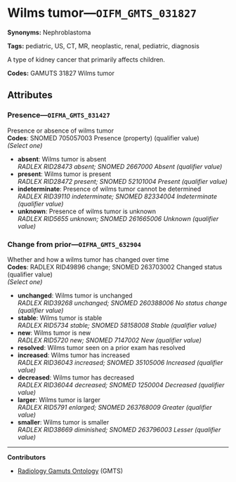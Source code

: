 # Wilms tumor—`OIFM_GMTS_031827`

**Synonyms:** Nephroblastoma

**Tags:** pediatric, US, CT, MR, neoplastic, renal, pediatric, diagnosis

A type of kidney cancer that primarily affects children.

**Codes:** GAMUTS 31827 Wilms tumor

## Attributes

### Presence—`OIFMA_GMTS_831427`

Presence or absence of wilms tumor  
**Codes**: SNOMED 705057003 Presence (property) (qualifier value)  
*(Select one)*

- **absent**: Wilms tumor is absent  
_RADLEX RID28473 absent; SNOMED 2667000 Absent (qualifier value)_
- **present**: Wilms tumor is present  
_RADLEX RID28472 present; SNOMED 52101004 Present (qualifier value)_
- **indeterminate**: Presence of wilms tumor cannot be determined  
_RADLEX RID39110 indeterminate; SNOMED 82334004 Indeterminate (qualifier value)_
- **unknown**: Presence of wilms tumor is unknown  
_RADLEX RID5655 unknown; SNOMED 261665006 Unknown (qualifier value)_

### Change from prior—`OIFMA_GMTS_632904`

Whether and how a wilms tumor has changed over time  
**Codes**: RADLEX RID49896 change; SNOMED 263703002 Changed status (qualifier value)  
*(Select one)*

- **unchanged**: Wilms tumor is unchanged  
_RADLEX RID39268 unchanged; SNOMED 260388006 No status change (qualifier value)_
- **stable**: Wilms tumor is stable  
_RADLEX RID5734 stable; SNOMED 58158008 Stable (qualifier value)_
- **new**: Wilms tumor is new  
_RADLEX RID5720 new; SNOMED 7147002 New (qualifier value)_
- **resolved**: Wilms tumor seen on a prior exam has resolved  
- **increased**: Wilms tumor has increased  
_RADLEX RID36043 increased; SNOMED 35105006 Increased (qualifier value)_
- **decreased**: Wilms tumor has decreased  
_RADLEX RID36044 decreased; SNOMED 1250004 Decreased (qualifier value)_
- **larger**: Wilms tumor is larger  
_RADLEX RID5791 enlarged; SNOMED 263768009 Greater (qualifier value)_
- **smaller**: Wilms tumor is smaller  
_RADLEX RID38669 diminished; SNOMED 263796003 Lesser (qualifier value)_

---

**Contributors**

- [Radiology Gamuts Ontology](https://gamuts.net/) (GMTS)